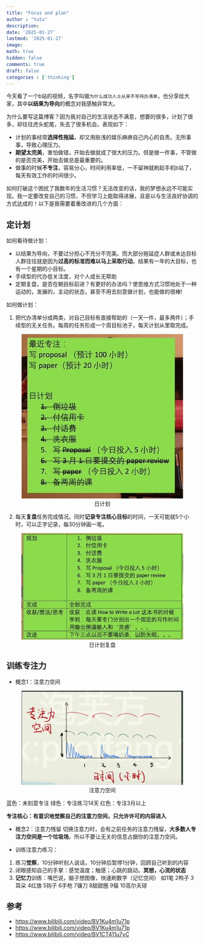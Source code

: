 ```yaml
---
title: "Focus and plan"
author : "tutu"
description:
date: '2025-01-27'
lastmod: '2025-01-27'
image:
math: true
hidden: false
comments: true
draft: false
categories : ['thinking']
---
```


今天看了一个b站的视频，名字叫做`为什么成功人士从来不写待办清单`，也分享给大家，其中**以结果为导向**的概念对我感触非常大。

为什么要写这篇博客？因为我对自己的生活状态不满意，想要的很多，计划了很多，却往往虎头蛇尾，失去了很多机会。表现如下：
- 计划的事经常**选择性拖延**，却又用肤浅的娱乐麻痹自己内心的自责。无所事事，导致心理压力。
- **期望太完美**，害怕做错，开始去做就成了很大的压力。但是做一件事，不管做的是否完美，开始去做总是最重要的。
- 做事的时候**不专注**，容易分心，时间利用率低，一不留神就刷起手机b站了，每天有效工作的时间很少。

如何打破这个困扰了我数年的生活习惯？无法改变的话，我的梦想永远不可能实现。我一定要改变自己的习惯，不但学习上能取得进展，且是以与生活良好协调的方式达成的！以下是我需要着重改进的几个方面：

## 定计划

如何看待做计划：
- 以结果为导向，不要过分担心不充分不完美。而大部分拖延症人群或未达目标人群往往就是因为**过高的标准而难以马上采取行动**。结果有一年的大目标，也有一个星期的小目标。
- 手续型的代办低关注度，对个人成长无帮助
- 定期复盘，是否在朝目标前进？有更好的办法吗？使思维方式习惯地处于一种运动的，发展的，主动的状态，甚至不用去刻意做计划，也能做的很棒!

如何做计划：
1. 把代办清单分成两类，对自己目标有直接帮助的（一天一件，最多两件）；手续型的无关任务。每周的任务形成一个周目标池子，每天计划从里取完成。

<figure style="text-align: center;">
    <img src="./plan-exp.png" width="500">
    <figcaption>日计划</figcaption>
</figure>

2. 每天**复盘**任务完成情况。同时**记录专注核心目标**的时间，一天可能就5个小时，可以正字记录，每30分钟画一笔。

<figure style="text-align: center;">
    <img src="./day-review.png" width="500">
    <figcaption>日计划复盘</figcaption>
</figure>

## 训练专注力

- 概念1：注意力空间

<figure style="text-align: center;">
    <img src="./focus-space.png" width="500">
    <figcaption>注意力空间</figcaption>
</figure>

蓝色：未刻意专注
绿色：专注练习14天
红色：专注3月以上

**专注核心：有意识地觉察自己的注意力空间，只允许许可的内容进入**

- 概念2：注意力残留
切换注意力时，会有之前任务的注意力残留，**大多数人专注力空间是一个垃圾场**。所以不要让无关的信息占据你的注意力空间。

- 训练注意力练习：
1. 练习**觉察**，10分钟听别人说话，10分钟后暂停1分钟，回顾自己听到的内容
2. 闭眼感知自己的手掌：感觉温度；触感；心跳的跳动。**冥想，心流的状态**
3. **记忆力**训练：嘴巴说，脑子想图像，快速刷数字（记忆空间）
如1笔 2鸭子 3耳朵 4红旗 5钩子 6手枪 7镰刀 8甜甜圈 9猫 10高尔夫球

## 参考

- https://www.bilibili.com/video/BV1Ku4m1u71p
- https://www.bilibili.com/video/BV1Ku4m1u71p
- https://www.bilibili.com/video/BV1CT411u7yC
